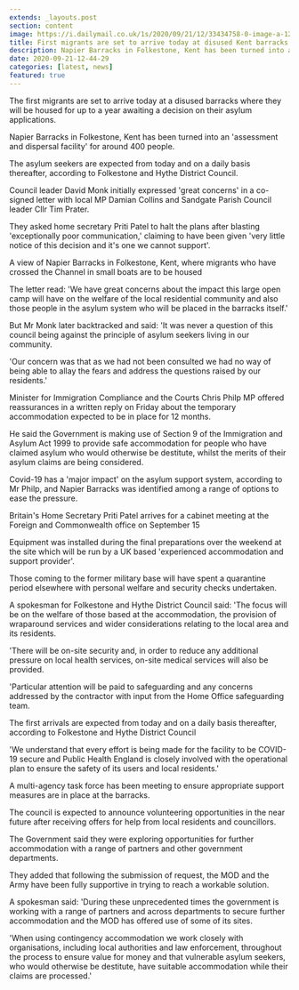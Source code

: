 ```yaml
---
extends: _layouts.post
section: content
image: https://i.dailymail.co.uk/1s/2020/09/21/12/33434758-0-image-a-12_1600688142365.jpg 
title: First migrants are set to arrive today at disused Kent barracks 
description: Napier Barracks in Folkestone, Kent has been turned into an assessment and dispersal facility for around 400 people awaiting decision on their asylum application. 
date: 2020-09-21-12-44-29 
categories: [latest, news] 
featured: true 
--- 
```

The first migrants are set to arrive today at a disused barracks where they will be housed for up to a year awaiting a decision on their asylum applications.

Napier Barracks in Folkestone, Kent has been turned into an 'assessment and dispersal facility' for around 400 people.

The asylum seekers are expected from today and on a daily basis thereafter, according to Folkestone and Hythe District Council.

Council leader David Monk initially expressed 'great concerns' in a co-signed letter with local MP Damian Collins and Sandgate Parish Council leader Cllr Tim Prater.

They asked home secretary Priti Patel to halt the plans after blasting 'exceptionally poor communication,' claiming to have been given 'very little notice of this decision and it's one we cannot support'.

A view of Napier Barracks in Folkestone, Kent, where migrants who have crossed the Channel in small boats are to be housed 

The letter read: 'We have great concerns about the impact this large open camp will have on the welfare of the local residential community and also those people in the asylum system who will be placed in the barracks itself.'

But Mr Monk later backtracked and said: 'It was never a question of this council being against the principle of asylum seekers living in our community.

'Our concern was that as we had not been consulted we had no way of being able to allay the fears and address the questions raised by our residents.'

Minister for Immigration Compliance and the Courts Chris Philp MP offered reassurances in a written reply on Friday about the temporary accommodation expected to be in place for 12 months.

He said the Government is making use of Section 9 of the Immigration and Asylum Act 1999 to provide safe accommodation for people who have claimed asylum who would otherwise be destitute, whilst the merits of their asylum claims are being considered.

Covid-19 has a 'major impact' on the asylum support system, according to Mr Philp, and Napier Barracks was identified among a range of options to ease the pressure.

Britain's Home Secretary Priti Patel arrives for a cabinet meeting at the Foreign and Commonwealth office on September 15

Equipment was installed during the final preparations over the weekend at the site which will be run by a UK based 'experienced accommodation and support provider'.

Those coming to the former military base will have spent a quarantine period elsewhere with personal welfare and security checks undertaken.

A spokesman for Folkestone and Hythe District Council said: 'The focus will be on the welfare of those based at the accommodation, the provision of wraparound services and wider considerations relating to the local area and its residents.

'There will be on-site security and, in order to reduce any additional pressure on local health services, on-site medical services will also be provided.

'Particular attention will be paid to safeguarding and any concerns addressed by the contractor with input from the Home Office safeguarding team.

The first arrivals are expected from today and on a daily basis thereafter, according to Folkestone and Hythe District Council

'We understand that every effort is being made for the facility to be COVID-19 secure and Public Health England is closely involved with the operational plan to ensure the safety of its users and local residents.'

A multi-agency task force has been meeting to ensure appropriate support measures are in place at the barracks.

The council is expected to announce volunteering opportunities in the near future after receiving offers for help from local residents and councillors.

The Government said they were exploring opportunities for further accommodation with a range of partners and other government departments.

They added that following the submission of request, the MOD and the Army have been fully supportive in trying to reach a workable solution.

A spokesman said: 'During these unprecedented times the government is working with a range of partners and across departments to secure further accommodation and the MOD has offered use of some of its sites.

'When using contingency accommodation we work closely with organisations, including local authorities and law enforcement, throughout the process to ensure value for money and that vulnerable asylum seekers, who would otherwise be destitute, have suitable accommodation while their claims are processed.'

